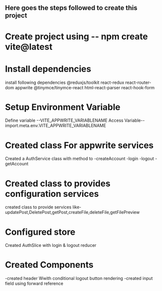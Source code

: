 ## Here goes the steps followed to create this project
# Create project using -- npm create vite@latest
# Install dependencies
  install following dependencies
  @reduxjs/toolkit react-redux react-router-dom appwrite @tinymce/tinymce-react html-react-parser react-hook-form
# Setup Environment Variable
  Define variable --VITE_APPWRITE_VARIABLENAME
  Access Variable-- import.meta.env.VITE_APPWRITE_VARIABLENAME
# Created class For appwrite services
  Created a AuthService class with method to
  -createAccount
  -login
  -logout
  -getAccount
# Created class to provides configuration services
  created class to provide services like-
  updatePost,DeletePost,getPost,createFile,deleteFile,getFilePreview
# Configured store
   Created AuthSlice with login & logout reducer
# Created Components
  -created header Wwith conditional logout button rendering
  -created input field using forward reference 

